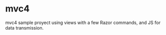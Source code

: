 mvc4
====

mvc4 sample proyect using views with a few Razor commands, and JS for data transmission.
